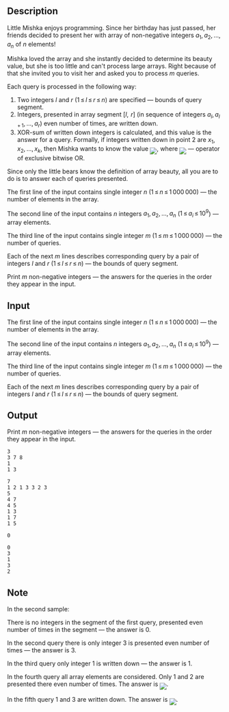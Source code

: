 ## Description

<div><p>Little Mishka enjoys programming. Since her birthday has just passed, her friends decided to present her with array of non-negative integers <span class="tex-span"><i>a</i><sub class="lower-index">1</sub>, <i>a</i><sub class="lower-index">2</sub>, ..., <i>a</i><sub class="lower-index"><i>n</i></sub></span> of <span class="tex-span"><i>n</i></span> elements!</p><p>Mishka loved the array and she instantly decided to determine its beauty value, but she is too little and can't process large arrays. Right because of that she invited you to visit her and asked you to process <span class="tex-span"><i>m</i></span> queries.</p><p>Each query is processed in the following way:</p><ol> <li> Two integers <span class="tex-span"><i>l</i></span> and <span class="tex-span"><i>r</i></span> (<span class="tex-span">1 ≤ <i>l</i> ≤ <i>r</i> ≤ <i>n</i></span>) are specified&nbsp;— bounds of query segment. </li><li> Integers, presented in array segment <span class="tex-span">[<i>l</i>,  <i>r</i>]</span> (in sequence of integers <span class="tex-span"><i>a</i><sub class="lower-index"><i>l</i></sub>, <i>a</i><sub class="lower-index"><i>l</i> + 1</sub>, ..., <i>a</i><sub class="lower-index"><i>r</i></sub></span>) <span class="tex-font-style-bf">even number of times</span>, are written down. </li><li> XOR-sum of written down integers is calculated, and this value is the answer for a query. Formally, if integers written down in point 2 are <span class="tex-span"><i>x</i><sub class="lower-index">1</sub>, <i>x</i><sub class="lower-index">2</sub>, ..., <i>x</i><sub class="lower-index"><i>k</i></sub></span>, then Mishka wants to know the value <img align="middle" class="tex-formula" src="file://FfpQ0b6M.png" style="max-width: 100.0%;max-height: 100.0%;">, where <img align="middle" class="tex-formula" src="file://YGsT2h0L.png" style="max-width: 100.0%;max-height: 100.0%;">&nbsp;— operator of exclusive bitwise OR. </li></ol><p>Since only the little bears know the definition of array beauty, all you are to do is to answer each of queries presented.</p></div><div class="input-specification"><p>The first line of the input contains single integer <span class="tex-span"><i>n</i></span> (<span class="tex-span">1 ≤ <i>n</i> ≤ 1 000 000</span>)&nbsp;— the number of elements in the array.</p><p>The second line of the input contains <span class="tex-span"><i>n</i></span> integers <span class="tex-span"><i>a</i><sub class="lower-index">1</sub>, <i>a</i><sub class="lower-index">2</sub>, ..., <i>a</i><sub class="lower-index"><i>n</i></sub></span> (<span class="tex-span">1 ≤ <i>a</i><sub class="lower-index"><i>i</i></sub> ≤ 10<sup class="upper-index">9</sup></span>)&nbsp;— array elements.</p><p>The third line of the input contains single integer <span class="tex-span"><i>m</i></span> (<span class="tex-span">1 ≤ <i>m</i> ≤ 1 000 000</span>)&nbsp;— the number of queries.</p><p>Each of the next <span class="tex-span"><i>m</i></span> lines describes corresponding query by a pair of integers <span class="tex-span"><i>l</i></span> and <span class="tex-span"><i>r</i></span> (<span class="tex-span">1 ≤ <i>l</i> ≤ <i>r</i> ≤ <i>n</i></span>)&nbsp;— the bounds of query segment.</p></div><div class="output-specification"><p>Print <span class="tex-span"><i>m</i></span> non-negative integers&nbsp;— the answers for the queries in the order they appear in the input.</p></div>

## Input

<p>The first line of the input contains single integer <span class="tex-span"><i>n</i></span> (<span class="tex-span">1 ≤ <i>n</i> ≤ 1 000 000</span>)&nbsp;— the number of elements in the array.</p><p>The second line of the input contains <span class="tex-span"><i>n</i></span> integers <span class="tex-span"><i>a</i><sub class="lower-index">1</sub>, <i>a</i><sub class="lower-index">2</sub>, ..., <i>a</i><sub class="lower-index"><i>n</i></sub></span> (<span class="tex-span">1 ≤ <i>a</i><sub class="lower-index"><i>i</i></sub> ≤ 10<sup class="upper-index">9</sup></span>)&nbsp;— array elements.</p><p>The third line of the input contains single integer <span class="tex-span"><i>m</i></span> (<span class="tex-span">1 ≤ <i>m</i> ≤ 1 000 000</span>)&nbsp;— the number of queries.</p><p>Each of the next <span class="tex-span"><i>m</i></span> lines describes corresponding query by a pair of integers <span class="tex-span"><i>l</i></span> and <span class="tex-span"><i>r</i></span> (<span class="tex-span">1 ≤ <i>l</i> ≤ <i>r</i> ≤ <i>n</i></span>)&nbsp;— the bounds of query segment.</p>

## Output

<p>Print <span class="tex-span"><i>m</i></span> non-negative integers&nbsp;— the answers for the queries in the order they appear in the input.</p>





```input1
3
3 7 8
1
1 3

```




```input2
7
1 2 1 3 3 2 3
5
4 7
4 5
1 3
1 7
1 5

```




```output1
0

```




```output2
0
3
1
3
2

```



## Note

<p>In the second sample:</p><p>There is no integers in the segment of the first query, presented even number of times in the segment&nbsp;— the answer is <span class="tex-span">0</span>.</p><p>In the second query there is only integer <span class="tex-span">3</span> is presented even number of times&nbsp;— the answer is <span class="tex-span">3</span>.</p><p>In the third query only integer <span class="tex-span">1</span> is written down&nbsp;— the answer is <span class="tex-span">1</span>.</p><p>In the fourth query all array elements are considered. Only <span class="tex-span">1</span> and <span class="tex-span">2</span> are presented there even number of times. The answer is <img align="middle" class="tex-formula" src="file://oMCzgzCT.png" style="max-width: 100.0%;max-height: 100.0%;">.</p><p>In the fifth query <span class="tex-span">1</span> and <span class="tex-span">3</span> are written down. The answer is <img align="middle" class="tex-formula" src="file://MI6Y3GI0.png" style="max-width: 100.0%;max-height: 100.0%;">.</p>
